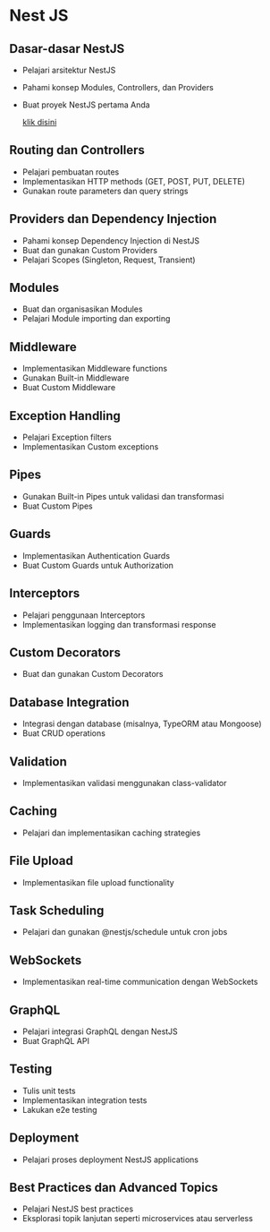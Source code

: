 # Nest JS

## Dasar-dasar NestJS

- Pelajari arsitektur NestJS
- Pahami konsep Modules, Controllers, dan Providers
- Buat proyek NestJS pertama Anda

  [klik disini](1-arsitektur.md)

## Routing dan Controllers

- Pelajari pembuatan routes
- Implementasikan HTTP methods (GET, POST, PUT, DELETE)
- Gunakan route parameters dan query strings

## Providers dan Dependency Injection

- Pahami konsep Dependency Injection di NestJS
- Buat dan gunakan Custom Providers
- Pelajari Scopes (Singleton, Request, Transient)

## Modules

- Buat dan organisasikan Modules
- Pelajari Module importing dan exporting

## Middleware

- Implementasikan Middleware functions
- Gunakan Built-in Middleware
- Buat Custom Middleware

## Exception Handling

- Pelajari Exception filters
- Implementasikan Custom exceptions

## Pipes

- Gunakan Built-in Pipes untuk validasi dan transformasi
- Buat Custom Pipes

## Guards

- Implementasikan Authentication Guards
- Buat Custom Guards untuk Authorization

## Interceptors

- Pelajari penggunaan Interceptors
- Implementasikan logging dan transformasi response

## Custom Decorators

- Buat dan gunakan Custom Decorators

## Database Integration

- Integrasi dengan database (misalnya, TypeORM atau Mongoose)
- Buat CRUD operations

## Validation

- Implementasikan validasi menggunakan class-validator

## Caching

- Pelajari dan implementasikan caching strategies

## File Upload

- Implementasikan file upload functionality

## Task Scheduling

- Pelajari dan gunakan @nestjs/schedule untuk cron jobs

## WebSockets

- Implementasikan real-time communication dengan WebSockets

## GraphQL

- Pelajari integrasi GraphQL dengan NestJS
- Buat GraphQL API

## Testing

- Tulis unit tests
- Implementasikan integration tests
- Lakukan e2e testing

## Deployment

- Pelajari proses deployment NestJS applications

## Best Practices dan Advanced Topics

- Pelajari NestJS best practices
- Eksplorasi topik lanjutan seperti microservices atau serverless
